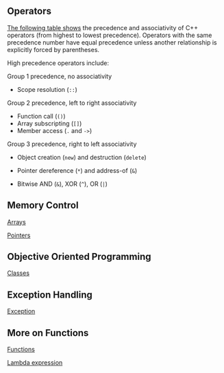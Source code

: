 ## Operators

[The following table shows](https://learn.microsoft.com/en-us/cpp/cpp/cpp-built-in-operators-precedence-and-associativity?view=msvc-170) the precedence and associativity of C++ operators (from highest to lowest precedence). Operators with the same precedence number have equal precedence unless another relationship is explicitly forced by parentheses. 

High precedence operators include: 

Group 1 precedence, no associativity	
- Scope resolution	(`::`)

Group 2 precedence, left to right associativity
- Function call (`()`)
- Array subscripting (`[]`)
- Member access (`.` and `->`)

Group 3 precedence, right to left associativity	
- Object creation (`new`) and destruction (`delete`)
- Pointer dereference (`*`) and address-of (`&`)

- Bitwise AND (`&`), XOR (`^`), OR (`|`)


## Memory Control

[Arrays](https://learn.microsoft.com/en-us/cpp/cpp/arrays-cpp?view=msvc-170)

[Pointers](https://learn.microsoft.com/en-us/cpp/cpp/pointers-cpp?view=msvc-170)


## Objective Oriented Programming

[Classes](https://learn.microsoft.com/en-us/cpp/cpp/classes-and-structs-cpp?view=msvc-170)


## Exception Handling

[Exception](https://learn.microsoft.com/en-us/cpp/cpp/errors-and-exception-handling-modern-cpp?view=msvc-170)


## More on Functions

[Functions](https://learn.microsoft.com/en-us/cpp/cpp/functions-cpp?view=msvc-170)

[Lambda expression](https://learn.microsoft.com/en-us/cpp/cpp/lambda-expressions-in-cpp?view=msvc-170)
